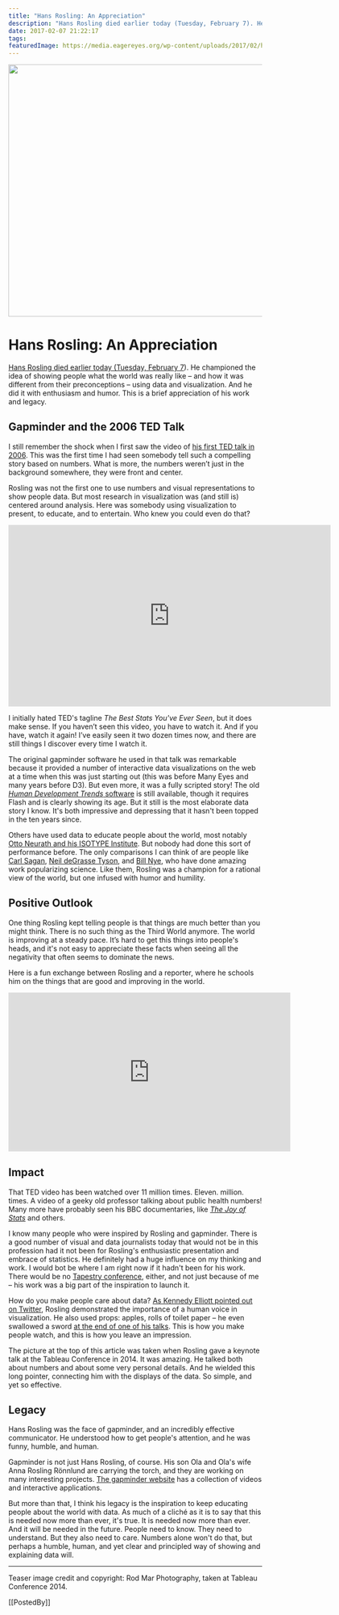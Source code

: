 ```yaml
---
title: "Hans Rosling: An Appreciation"
description: "Hans Rosling died earlier today (Tuesday, February 7). He championed the idea of showing people what the world was really like – and how it was different from their preconceptions – using data and visualization. And he did it with enthusiasm and humor. This is a brief appreciation of his work and legacy."
date: 2017-02-07 21:22:17
tags: 
featuredImage: https://media.eagereyes.org/wp-content/uploads/2017/02/hans-rosling-tc14.jpg
---
```


<p align="center"><img src="https://media.eagereyes.org/wp-content/uploads/2017/02/hans-rosling-tc14.jpg" width="720" height="500" /></p>

# Hans Rosling: An Appreciation

<a href="http://www.gapminder.org/news/sad-to-announce-hans-rosling-passed-away-this-morning/">Hans Rosling died earlier today (Tuesday, February 7</a>). He championed the idea of showing people what the world was really like – and how it was different from their preconceptions – using data and visualization. And he did it with enthusiasm and humor. This is a brief appreciation of his work and legacy.

## Gapminder and the 2006 TED Talk

I still remember the shock when I first saw the video of <a href="http://www.ted.com/talks/hans_rosling_shows_the_best_stats_you_ve_ever_seen">his first TED talk in 2006</a>. This was the first time I had seen somebody tell such a compelling story based on numbers. What is more, the numbers weren’t just in the background somewhere, they were front and center.

Rosling was not the first one to use numbers and visual representations to show people data. But most research in visualization was (and still is) centered around analysis. Here was somebody using visualization to present, to educate, and to entertain. Who knew you could even do that?

<iframe src="https://embed.ted.com/talks/hans_rosling_shows_the_best_stats_you_ve_ever_seen" width="640" height="360" frameborder="0" scrolling="no" allowfullscreen="allowfullscreen"></iframe>

I initially hated TED's tagline <em>The Best Stats You've Ever Seen</em>, but it does make sense. If you haven’t seen this video, you have to watch it. And if you have, watch it again! I’ve easily seen it two dozen times now, and there are still things I discover every time I watch it.

The original gapminder software he used in that talk was remarkable because it provided a number of interactive data visualizations on the web at a time when this was just starting out (this was before Many Eyes and many years before D3). But even more, it was a fully scripted story! The old <a href="http://www.gapminder.org/downloads/human-development-trends-2005/"><em>Human Development Trends</em> software</a> is still available, though it requires Flash and is clearly showing its age. But it still is the most elaborate data story I know. It's both impressive and depressing that it hasn't been topped in the ten years since.

Others have used data to educate people about the world, most notably <a href="/techniques/isotype">Otto Neurath and his ISOTYPE Institute</a>. But nobody had done this sort of performance before. The only comparisons I can think of are people like <a href="https://en.wikipedia.org/wiki/Carl_Sagan">Carl Sagan</a>, <a href="https://en.wikipedia.org/wiki/Neil_deGrasse_Tyson">Neil deGrasse Tyson</a>, and <a href="https://en.wikipedia.org/wiki/Bill_Nye">Bill Nye</a>, who have done amazing work popularizing science. Like them, Rosling was a champion for a rational view of the world, but one infused with humor and humility.

## Positive Outlook

One thing Rosling kept telling people is that things are much better than you might think. There is no such thing as the Third World anymore. The world is improving at a steady pace. It’s hard to get this things into people's heads, and it's not easy to appreciate these facts when seeing all the negativity that often seems to dominate the news.

Here is a fun exchange between Rosling and a reporter, where he schools him on the things that are good and improving in the world.

<iframe width="560" height="315" src="https://www.youtube.com/embed/Oxxx03_JHlM?si=hD-4fg-p-H2xMYqn" title="YouTube video player" frameborder="0" allow="accelerometer; autoplay; clipboard-write; encrypted-media; gyroscope; picture-in-picture; web-share" allowfullscreen></iframe>
<p></p>

## Impact

That TED video has been watched over 11 million times. Eleven. million. times. A video of a geeky old professor talking about public health numbers! Many more have probably seen his BBC documentaries, like <a href="https://vimeo.com/18477762"><em>The Joy of Stats</em></a> and others.

I know many people who were inspired by Rosling and gapminder. There is a good number of visual and data journalists today that would not be in this profession had it not been for Rosling's enthusiastic presentation and embrace of statistics. He definitely had a huge influence on my thinking and work. I would bot be where I am right now if it hadn't been for his work. There would be no <a href="/blog/2016/tapestry-2017-st-augustine-fl-on-march-1st">Tapestry conference</a>, either, and not just because of me – his work was a big part of the inspiration to launch it.

How do you make people care about data? <a href="https://twitter.com/kennelliott/status/829001802901254145">As Kennedy Elliott pointed out on Twitter</a>, Rosling demonstrated the importance of a human voice in visualization. He also used props: apples, rolls of toilet paper – he even swallowed a sword <a href="http://www.ted.com/talks/hans_rosling_reveals_new_insights_on_poverty">at the end of one of his talks</a>. This is how you make people watch, and this is how you leave an impression.

The picture at the top of this article was taken when Rosling gave a keynote talk at the Tableau Conference in 2014. It was amazing. He talked both about numbers and about some very personal details. And he wielded this long pointer, connecting him with the displays of the data. So simple, and yet so effective.

## Legacy

Hans Rosling was the face of gapminder, and an incredibly effective communicator. He understood how to get people's attention, and he was funny, humble, and human.

Gapminder is not just Hans Rosling, of course. His son Ola and Ola's wife Anna Rosling Rönnlund are carrying the torch, and they are working on many interesting projects. <a href="http://www.gapminder.org">The gapminder website</a> has a collection of videos and interactive applications.

But more than that, I think his legacy is the inspiration to keep educating people about the world with data. As much of a cliché as it is to say that this is needed now more than ever, it's true. It is needed now more than ever. And it will be needed in the future. People need to know. They need to understand. But they also need to care. Numbers alone won't do that, but perhaps a humble, human, and yet clear and principled way of showing and explaining data will.

<hr />

Teaser image credit and copyright: Rod Mar Photography, taken at Tableau Conference 2014.

[[PostedBy]]

